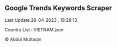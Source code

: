 

## Google Trends Keywords Scraper 
 
Last Update 29-04-2023 , 18:28:13

Country List :
VIETNAM.json



© Abdul Muttaqin 
